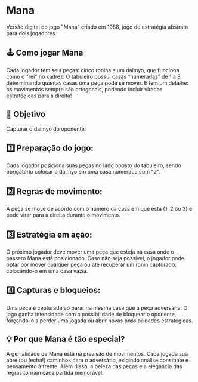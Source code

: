 # Mana
Versão digital do jogo "Mana" criado em 1988, jogo de estratégia abstrata para dois jogadores.

## 🕹️ Como jogar Mana 
Cada jogador tem seis peças: cinco ronins e um daimyo, que funciona como o "rei" no xadrez. O tabuleiro possui casas “numeradas” de 1 a 3, determinando quantas casas uma peça pode se mover. E tem um detalhe: os movimentos sempre são ortogonais, podendo incluir viradas estratégicas para a direita!

## 🏁 Objetivo
Capturar o daimyo do oponente! 

## 1️⃣ Preparação do jogo:
Cada jogador posiciona suas peças no lado oposto do tabuleiro, sendo obrigatório colocar o daimyo em uma casa numerada com "2".

## 2️⃣ Regras de movimento:
A peça se move de acordo com o número da casa em que está (1, 2 ou 3) e pode virar para a direita durante o movimento.

## 3️⃣ Estratégia em ação:
O próximo jogador deve mover uma peça que esteja na casa onde o pássaro Mana está posicionado.
Caso não seja possível, o jogador pode optar por mover qualquer peça ou até recuperar um ronin capturado, colocando-o em uma casa vazia.

## 4️⃣ Capturas e bloqueios:
Uma peça é capturada ao parar na mesma casa que a peça adversária.
O jogo ganha intensidade com a possibilidade de bloquear o oponente, forçando-o a perder uma jogada ou abrir novas possibilidades estratégicas.

## 💡 Por que Mana é tão especial?
A genialidade de Mana está na previsão de movimentos. Cada jogada sua abre (ou fecha!) caminhos para o adversário, exigindo análise constante e pensamento à frente. Além disso, a beleza das peças e a elegância das regras tornam cada partida memorável.
 
